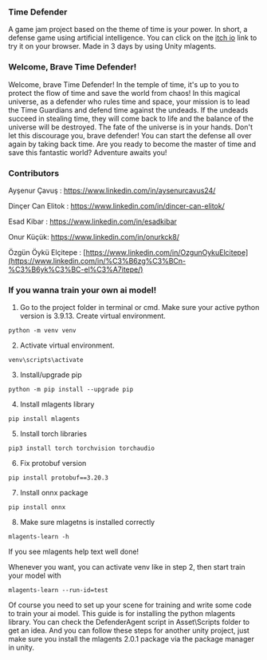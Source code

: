 ### Time Defender
A game jam project based on the theme of time is your power. In short, a defense game using artificial intelligence. You can click on the [itch io](https://xox-games.itch.io/time-defender) link to try it on your browser.  Made in 3 days by using Unity mlagents.  
### Welcome, Brave Time Defender!
 Welcome, brave Time Defender!
 In the temple of time, it's up to you to protect the flow of time and save the world from chaos! In this magical universe, as a defender who rules time and space, your mission is to lead the Time Guardians and defend time against the undeads.
 If the undeads succeed in stealing time, they will come back to life and the balance of the universe will be destroyed. The fate of the universe is in your hands. Don't let this discourage you, brave defender! You can start the defense all over again by taking back time.
 Are you ready to become the master of time and save this fantastic world? Adventure awaits you!

### Contributors

Ayşenur Çavuş : https://www.linkedin.com/in/aysenurcavus24/

Dinçer Can Elitok : https://www.linkedin.com/in/dincer-can-elitok/

Esad Kibar : https://www.linkedin.com/in/esadkibar

Onur Küçük: https://www.linkedin.com/in/onurkck8/

Özgün Öykü Elçitepe : [https://www.linkedin.com/in/OzgunOykuElcitepe](https://www.linkedin.com/in/%C3%B6zg%C3%BCn-%C3%B6yk%C3%BC-el%C3%A7itepe/)
 ### If you wanna train your own ai model!

1. Go to the project folder in terminal or cmd. Make sure your active python version is 3.9.13. Create virtual environment.
```
python -m venv venv
```
2. Activate virtual environment.
```
venv\scripts\activate
```
3. Install/upgrade pip
```
python -m pip install --upgrade pip
```
4. Install mlagents library
```
pip install mlagents
```
5. Install torch libraries
```
pip3 install torch torchvision torchaudio
```
6. Fix protobuf version
```
pip install protobuf==3.20.3
```
7. Install onnx package
```
pip install onnx
```
8. Make sure mlagetns is installed correctly
 ```
mlagents-learn -h
```

If you see mlagents help text well done!

Whenever you want, you can activate venv like in step 2, then start train your model with
 ```
mlagents-learn --run-id=test
```

Of course you need to set up your scene for training and write some code to train your ai model.
This guide is for installing the python mlagents library. You can check the DefenderAgent script in Asset\Scripts folder to get an idea.
And you can follow these steps for another unity project, just make sure you install the mlagents 2.0.1 package via the package manager in unity.
